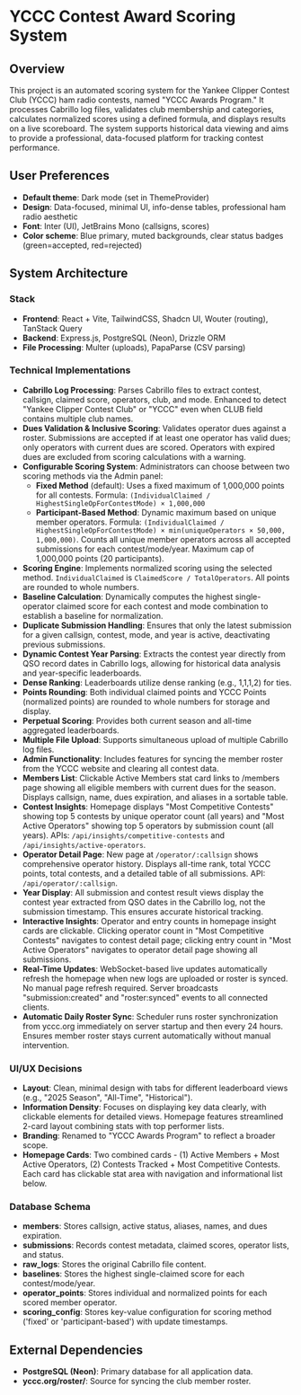 # YCCC Contest Award Scoring System

## Overview
This project is an automated scoring system for the Yankee Clipper Contest Club (YCCC) ham radio contests, named "YCCC Awards Program." It processes Cabrillo log files, validates club membership and categories, calculates normalized scores using a defined formula, and displays results on a live scoreboard. The system supports historical data viewing and aims to provide a professional, data-focused platform for tracking contest performance.

## User Preferences
- **Default theme**: Dark mode (set in ThemeProvider)
- **Design**: Data-focused, minimal UI, info-dense tables, professional ham radio aesthetic
- **Font**: Inter (UI), JetBrains Mono (callsigns, scores)
- **Color scheme**: Blue primary, muted backgrounds, clear status badges (green=accepted, red=rejected)

## System Architecture

### Stack
- **Frontend**: React + Vite, TailwindCSS, Shadcn UI, Wouter (routing), TanStack Query
- **Backend**: Express.js, PostgreSQL (Neon), Drizzle ORM
- **File Processing**: Multer (uploads), PapaParse (CSV parsing)

### Technical Implementations
- **Cabrillo Log Processing**: Parses Cabrillo files to extract contest, callsign, claimed score, operators, club, and mode. Enhanced to detect "Yankee Clipper Contest Club" or "YCCC" even when CLUB field contains multiple club names.
- **Dues Validation & Inclusive Scoring**: Validates operator dues against a roster. Submissions are accepted if at least one operator has valid dues; only operators with current dues are scored. Operators with expired dues are excluded from scoring calculations with a warning.
- **Configurable Scoring System**: Administrators can choose between two scoring methods via the Admin panel:
  - **Fixed Method** (default): Uses a fixed maximum of 1,000,000 points for all contests. Formula: `(IndividualClaimed / HighestSingleOpForContestMode) × 1,000,000`
  - **Participant-Based Method**: Dynamic maximum based on unique member operators. Formula: `(IndividualClaimed / HighestSingleOpForContestMode) × min(uniqueOperators × 50,000, 1,000,000)`. Counts all unique member operators across all accepted submissions for each contest/mode/year. Maximum cap of 1,000,000 points (20 participants).
- **Scoring Engine**: Implements normalized scoring using the selected method. `IndividualClaimed` is `ClaimedScore / TotalOperators`. All points are rounded to whole numbers.
- **Baseline Calculation**: Dynamically computes the highest single-operator claimed score for each contest and mode combination to establish a baseline for normalization.
- **Duplicate Submission Handling**: Ensures that only the latest submission for a given callsign, contest, mode, and year is active, deactivating previous submissions.
- **Dynamic Contest Year Parsing**: Extracts the contest year directly from QSO record dates in Cabrillo logs, allowing for historical data analysis and year-specific leaderboards.
- **Dense Ranking**: Leaderboards utilize dense ranking (e.g., 1,1,1,2) for ties.
- **Points Rounding**: Both individual claimed points and YCCC Points (normalized points) are rounded to whole numbers for storage and display.
- **Perpetual Scoring**: Provides both current season and all-time aggregated leaderboards.
- **Multiple File Upload**: Supports simultaneous upload of multiple Cabrillo log files.
- **Admin Functionality**: Includes features for syncing the member roster from the YCCC website and clearing all contest data.
- **Members List**: Clickable Active Members stat card links to /members page showing all eligible members with current dues for the season. Displays callsign, name, dues expiration, and aliases in a sortable table.
- **Contest Insights**: Homepage displays "Most Competitive Contests" showing top 5 contests by unique operator count (all years) and "Most Active Operators" showing top 5 operators by submission count (all years). APIs: `/api/insights/competitive-contests` and `/api/insights/active-operators`.
- **Operator Detail Page**: New page at `/operator/:callsign` shows comprehensive operator history. Displays all-time rank, total YCCC points, total contests, and a detailed table of all submissions. API: `/api/operator/:callsign`.
- **Year Display**: All submission and contest result views display the contest year extracted from QSO dates in the Cabrillo log, not the submission timestamp. This ensures accurate historical tracking.
- **Interactive Insights**: Operator and entry counts in homepage insight cards are clickable. Clicking operator count in "Most Competitive Contests" navigates to contest detail page; clicking entry count in "Most Active Operators" navigates to operator detail page showing all submissions.
- **Real-Time Updates**: WebSocket-based live updates automatically refresh the homepage when new logs are uploaded or roster is synced. No manual page refresh required. Server broadcasts "submission:created" and "roster:synced" events to all connected clients.
- **Automatic Daily Roster Sync**: Scheduler runs roster synchronization from yccc.org immediately on server startup and then every 24 hours. Ensures member roster stays current automatically without manual intervention.

### UI/UX Decisions
- **Layout**: Clean, minimal design with tabs for different leaderboard views (e.g., "2025 Season", "All-Time", "Historical").
- **Information Density**: Focuses on displaying key data clearly, with clickable elements for detailed views. Homepage features streamlined 2-card layout combining stats with top performer lists.
- **Branding**: Renamed to "YCCC Awards Program" to reflect a broader scope.
- **Homepage Cards**: Two combined cards - (1) Active Members + Most Active Operators, (2) Contests Tracked + Most Competitive Contests. Each card has clickable stat area with navigation and informational list below.

### Database Schema
- **members**: Stores callsign, active status, aliases, names, and dues expiration.
- **submissions**: Records contest metadata, claimed scores, operator lists, and status.
- **raw_logs**: Stores the original Cabrillo file content.
- **baselines**: Stores the highest single-claimed score for each contest/mode/year.
- **operator_points**: Stores individual and normalized points for each scored member operator.
- **scoring_config**: Stores key-value configuration for scoring method ('fixed' or 'participant-based') with update timestamps.

## External Dependencies
- **PostgreSQL (Neon)**: Primary database for all application data.
- **yccc.org/roster/**: Source for syncing the club member roster.
